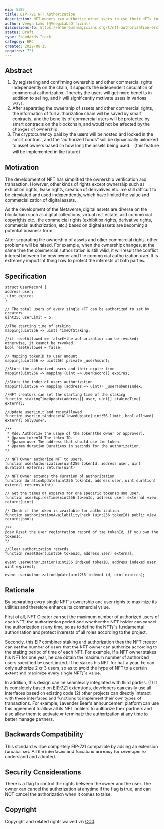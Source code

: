 ```yaml
---
eip: 5585
title: EIP-721 NFT Authorization
description: NFT owners can authorize other users to use their NFTs for business purpose.
author: Veega Labs (@VeegaLabsOfficial)
discussions-to: https://ethereum-magicians.org/t/nft-authorization-erc721-extension/10661
status: Draft
type: Standards Track
category: ERC
created: 2022-08-15
requires: 721
---
```


## Abstract

1. By registering and confirming ownership and other commercial rights independently on the chain, it supports the independent circulation of commercial authorization. Thereby the users will get more benefits in addition to selling, and it will significantly motivate users in various ways.
2. After separating the ownership of assets and other commercial rights, the information of full authorization chain will be saved by smart contracts, and the benefits of commercial users will be protected by smart contracts on the blockchain, and would not be affected by the changes of ownership.
3. The cryptocurrency paid by the users will be hosted and locked in the smart contract, and the "authorized funds" will be dynamically unlocked to asset owners based on how long the assets being used. （this feature will be implemented in the future）

## Motivation

The development of NFT has simplified the ownership verification and transaction. However, other kinds of rights except ownership such as exhibition rights, lease rights, creation of derivatives etc. are still difficult to be circulated and used independently, which have limited the value and commercialization of digital assets.

As the development of the Metaverse, digital assets are diverse on the blockchain such as digital collections, virtual real estate, and commercial copyrights etc.,  the commercial rights (exhibition rights, derivative rights, commercial authorization, etc.) based on digital assets are becoming a potential business form. 

After separating the ownership of assets and other commercial rights, other problems will be raised. For example, when the ownership changes, at the same time the commercial authorization is still valid, it will result the conflict interest between the new owner and the commercial authorization user. It is extremely important thing how to protect the interests of both parties.

## Specification

```solidity
struct UserRecord {
address user;
 uint expires
}

// The total users of every single NFT can be authorized to set by creators
uint256 userLimit = 5;

//The starting time of staking
mapping(uint256 => uint) timeOfStaking;

//if resetAllowed == false£¬the authorization can be revoked; otherwise, it cannot be revoked. 
bool resetAllowed = false;

// Mapping tokenID to user amount
mapping(uint256 => uint256) private _userAmount;

//Store the authorized users and their expire time
mappint(uint256 => mapping (uint => UserRecord)) expires;

//Store the index of users authorization
mappint(uint256 => mapping (address => uint)) _userTokensIndex;

//NFT creators can set the starting time of the staking
function stakingTimeUpdate(address[] user, uint[] stakingTime) external;

//Update userLimit and resetAllowed
function userLimitAndresetAllowedUpdate(uint256 limit, bool allowed) external onlyOwner;

/**
 * @dev Authorize the usage of the token(the owner or approver).
 * @param tokenId The token ID.
 * @param user The address that should use the token.
 * @param duration Durations in seconds for the authorization.
*/

// NFT Owner authorize NFT to users.
function userAuthorization(uint256 tokenId, address user, uint duration) external returns(uint) 

// NFT Owner extends the duration of authorization 
function durationUpdate(uint256 tokenId, address user, uint duration) external returns(uint)

// Get the times of expired for one specific tokenId and user.
function userExpiresTime(uint256 tokenId, address user) external view returns(uint) 

// Check if the token is available for authorization.
function authorizationAvailabilityCheck (uint256 tokenId) public view returns(bool) 

/**
@dev Reset the user registration record of the tokenId, if you own the tokenId.
*/

//Clear authorization records
function resetUser(uint256 tokenId, address user) external;

event userAuthorization(uint256 indexed tokenID, address indexed user, uint expires);

event userAuthorizationUpdate(uint256 indexed id, uint expires);
```

## Rationale

By separating every single NFT's ownership and user rights to maximize its utilities and therefore enhance its commercial value. 

First of all, NFT Creator can set the maximum number of authorized users of each NFT, the authorization period and whether the NFT holder can cancel the authorization at any time, so as to define the NFT¡¯s fundamental authorization and protect interests of all roles according to the project.

Secondly, this EIP combines staking and authorization then the NFT creator can set the number of users that the NFT owner can authorize according to the staking period of time of each NFT. For example, if a NFT owner stakes his NFT for one year, he can obtain the maximum number of authorized users specified by userLimited. If he stakes his NFT for half a year, he can only authorize 2 or 3 users, so as to avoid the hype of NFT to a certain extent and maximize every single NFT¡¯s value. 

In addition, this design can be seamlessly integrated with third parties. (1) It is completely based on [EIP-721](./eip-721.md) extensions, developers can easily use all interfaces based on existing code (2) other projects can directly interact with these interfaces and functions to implement their own types of transactions. For example, Lavender Bear's announcement platform can use this agreement to allow all its NFT holders to authorize their partners and also allow them to activate or terminate the authorization at any time to better manage partners.

## Backwards Compatibility

This standard will be completely EIP-721 compatible by adding an extension function set.  All the interfaces and functions are easy for developer to understand and adopted.

## Security Considerations

There is a flag to control the rights between the owner and the user. The owner can cancel the authorization at anytime if the flag is true, and can NOT cancel the authorization when it comes to false.

## Copyright

Copyright and related rights waived via [CC0](../LICENSE.md).
